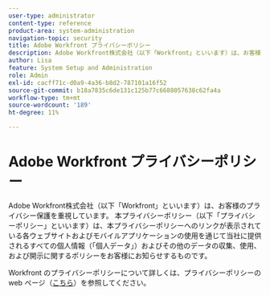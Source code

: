 ```yaml
---
user-type: administrator
content-type: reference
product-area: system-administration
navigation-topic: security
title: Adobe Workfront プライバシーポリシー
description: Adobe Workfront株式会社（以下「Workfront」といいます）は、お客様のプライバシー保護を重視しています。 本プライバシーポリシー（以下「プライバシーポリシー」といいます）は、本プライバシーポリシーへのリンクが表示されている各ウェブサイトおよびモバイルアプリケーションの使用を通じて当社に提供されるすべての個人情報（「個人データ」）およびその他のデータの収集、使用、および開示に関するポリシーをお客様にお知らせするものです。
author: Lisa
feature: System Setup and Administration
role: Admin
exl-id: cacff71c-d0a9-4a36-b8d2-787101a16f52
source-git-commit: b18a7835c6de131c125b77c6688057638c62fa4a
workflow-type: tm+mt
source-wordcount: '189'
ht-degree: 11%

---
```


# Adobe Workfront プライバシーポリシー

Adobe Workfront株式会社（以下「Workfront」といいます）は、お客様のプライバシー保護を重視しています。 本プライバシーポリシー（以下「プライバシーポリシー」といいます）は、本プライバシーポリシーへのリンクが表示されている各ウェブサイトおよびモバイルアプリケーションの使用を通じて当社に提供されるすべての個人情報（「個人データ」）およびその他のデータの収集、使用、および開示に関するポリシーをお客様にお知らせするものです。

Workfront のプライバシーポリシーについて詳しくは、プライバシーポリシーの web ページ（[こちら](https://www.adobe.com/legal/terms/enterprise-licensing/workfront-legacy-terms.html)）を参照してください。
